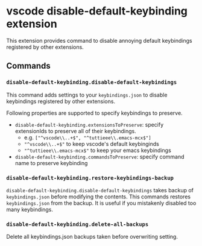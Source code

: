 # vscode disable-default-keybinding extension

This extension provides command to disable annoying default keybindings registered by other extensions.

## Commands

### `disable-default-keybinding.disable-default-keybindings`

This command adds settings to your `keybindings.json` to disable keybindings registered by other extensions.

Following properties are supported to specify keybindings to preserve.

- `disable-default-keybinding.extensionsToPreserve`: specify extensionIds to preserve all of their keybindings.
  -  e.g. `["^vscode\\..+$", "^tuttieee\\.emacs-mcx$"]`
    - `"^vscode\\..+$"` to keep vscode's default keybinginds
    - `"^tuttieee\\.emacs-mcx$"` to keep your emacs keybindings
- `disable-default-keybinding.commandsToPreserve`: specify command name to preserve keybinding

### `disable-default-keybinding.restore-keybindings-backup`

`disable-default-keybinding.disable-default-keybindings` takes backup of `keybindings.json` before modifying the contents.
This commands restores `keybindings.json` from the backup.
It is useful if you mistakenly disabled too many keybindings.

### `disable-default-keybinding.delete-all-backups`

Delete all keybindings.json backups taken before overwriting setting.
